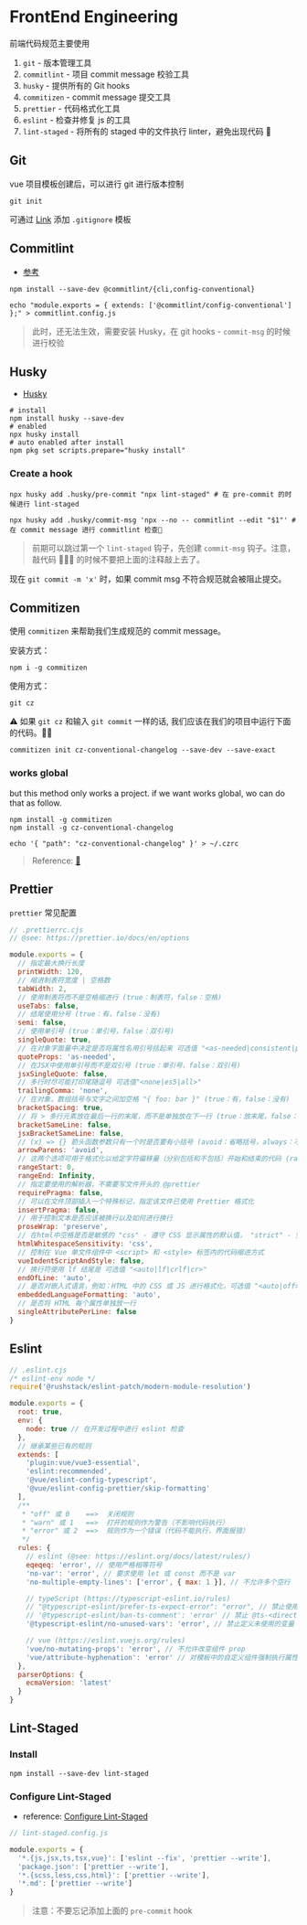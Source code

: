 # FrontEnd Engineering

前端代码规范主要使用

1. `git` - 版本管理工具
2. `commitlint` - 项目 commit message 校验工具
3. `husky` - 提供所有的 Git hooks
4. `commitizen` - commit message 提交工具
5. `prettier` - 代码格式化工具
6. `eslint` - 检查并修复 js 的工具
7. `lint-staged` - 将所有的 staged 中的文件执行 linter，避免出现代码 💩

## Git

vue 项目模板创建后，可以进行 git 进行版本控制

```shell
git init
```

可通过 [Link](https://github.com/github/gitignore) 添加 `.gitignore` 模板

## Commitlint

- [参考](https://commitlint.js.org/#/guides-local-setup)

```shell
npm install --save-dev @commitlint/{cli,config-conventional}

echo "module.exports = { extends: ['@commitlint/config-conventional'] };" > commitlint.config.js
```

> 此时，还无法生效，需要安装 Husky，在 git hooks - `commit-msg` 的时候进行校验

## Husky

- [Husky](https://typicode.github.io/husky/getting-started.html#install)

```shell
# install
npm install husky --save-dev
# enabled
npx husky install
# auto enabled after install
npm pkg set scripts.prepare="husky install"
```

### Create a hook

```shell
npx husky add .husky/pre-commit "npx lint-staged" # 在 pre-commit 的时候进行 lint-staged

npx husky add .husky/commit-msg 'npx --no -- commitlint --edit "$1"' # 在 commit message 进行 commitlint 检查🧐
```

> 前期可以跳过第一个 `lint-staged` 钩子，先创建 `commit-msg` 钩子。注意，敲代码 👨🏻‍💻 的时候不要把上面的注释敲上去了。

现在 `git commit -m 'x'` 时，如果 commit msg 不符合规范就会被阻止提交。

## Commitizen

使用 `commitizen` 来帮助我们生成规范的 commit message。

安装方式：

```shell
npm i -g commitizen
```

使用方式：

```shell
git cz
```

⚠️ 如果 `git cz` 和输入 `git commit` 一样的话, 我们应该在我们的项目中运行下面的代码。👨‍💻

```shell
commitizen init cz-conventional-changelog --save-dev --save-exact
```

### works global

but this method only works a project. if we want works global, wo can do that as follow.

```shell
npm install -g commitizen
npm install -g cz-conventional-changelog

echo '{ "path": "cz-conventional-changelog" }' > ~/.czrc
```

> Reference: [🔗](https://github.com/commitizen/cz-cli)

## Prettier

`prettier` 常见配置

```cjs
// .prettierrc.cjs
// @see: https://prettier.io/docs/en/options

module.exports = {
  // 指定最大换行长度
  printWidth: 120,
  // 缩进制表符宽度 | 空格数
  tabWidth: 2,
  // 使用制表符而不是空格缩进行 (true：制表符，false：空格)
  useTabs: false,
  // 结尾使用分号 (true：有，false：没有)
  semi: false,
  // 使用单引号 (true：单引号，false：双引号)
  singleQuote: true,
  // 在对象字面量中决定是否将属性名用引号括起来 可选值 "<as-needed|consistent|preserve>"
  quoteProps: 'as-needed',
  // 在JSX中使用单引号而不是双引号 (true：单引号，false：双引号)
  jsxSingleQuote: false,
  // 多行时尽可能打印尾随逗号 可选值"<none|es5|all>"
  trailingComma: 'none',
  // 在对象，数组括号与文字之间加空格 "{ foo: bar }" (true：有，false：没有)
  bracketSpacing: true,
  // 将 > 多行元素放在最后一行的末尾，而不是单独放在下一行 (true：放末尾，false：单独一行)
  bracketSameLine: false,
  jsxBracketSameLine: false,
  // (x) => {} 箭头函数参数只有一个时是否要有小括号 (avoid：省略括号，always：不省略括号)
  arrowParens: 'avoid',
  // 这两个选项可用于格式化以给定字符偏移量（分别包括和不包括）开始和结束的代码 (rangeStart：开始，rangeEnd：结束)
  rangeStart: 0,
  rangeEnd: Infinity,
  // 指定要使用的解析器，不需要写文件开头的 @prettier
  requirePragma: false,
  // 可以在文件顶部插入一个特殊标记，指定该文件已使用 Prettier 格式化
  insertPragma: false,
  // 用于控制文本是否应该被换行以及如何进行换行
  proseWrap: 'preserve',
  // 在html中空格是否是敏感的 "css" - 遵守 CSS 显示属性的默认值， "strict" - 空格被认为是敏感的 ，"ignore" - 空格被认为是不敏感的
  htmlWhitespaceSensitivity: 'css',
  // 控制在 Vue 单文件组件中 <script> 和 <style> 标签内的代码缩进方式
  vueIndentScriptAndStyle: false,
  // 换行符使用 lf 结尾是 可选值 "<auto|lf|crlf|cr>"
  endOfLine: 'auto',
  // 是否对嵌入式语言，例如：HTML 中的 CSS 或 JS 进行格式化，可选值 "<auto|off>"
  embeddedLanguageFormatting: 'auto',
  // 是否将 HTML 每个属性单独放一行
  singleAttributePerLine: false
}
```

## Eslint

```cjs
// .eslint.cjs
/* eslint-env node */
require('@rushstack/eslint-patch/modern-module-resolution')

module.exports = {
  root: true,
  env: {
    node: true // 在开发过程中进行 eslint 检查
  },
  // 继承某些已有的规则
  extends: [
    'plugin:vue/vue3-essential',
    'eslint:recommended',
    '@vue/eslint-config-typescript',
    '@vue/eslint-config-prettier/skip-formatting'
  ],
  /**
   * "off" 或 0    ==>  关闭规则
   * "warn" 或 1   ==>  打开的规则作为警告（不影响代码执行）
   * "error" 或 2  ==>  规则作为一个错误（代码不能执行，界面报错）
   */
  rules: {
    // eslint (@see: https://eslint.org/docs/latest/rules/)
    eqeqeq: 'error', // 使用严格相等符号
    'no-var': 'error', // 要求使用 let 或 const 而不是 var
    'no-multiple-empty-lines': ['error', { max: 1 }], // 不允许多个空行

    // typeScript (https://typescript-eslint.io/rules)
    // "@typescript-eslint/prefer-ts-expect-error": "error", // 禁止使用 @ts-ignore
    // '@typescript-eslint/ban-ts-comment': 'error' // 禁止 @ts-<directive> 使用注释或要求在指令后进行描述
    '@typescript-eslint/no-unused-vars': 'error', // 禁止定义未使用的变量

    // vue (https://eslint.vuejs.org/rules)
    'vue/no-mutating-props': 'error', // 不允许改变组件 prop
    'vue/attribute-hyphenation': 'error' // 对模板中的自定义组件强制执行属性命名样式：my-prop="prop"
  },
  parserOptions: {
    ecmaVersion: 'latest'
  }
}
```

## Lint-Staged

### Install

```shell
npm install --save-dev lint-staged
```

### Configure Lint-Staged

- reference: [Configure Lint-Staged](https://github.com/okonet/lint-staged#configuration)

```js
// lint-staged.config.js

module.exports = {
  '*.{js,jsx,ts,tsx,vue}': ['eslint --fix', 'prettier --write'],
  'package.json': ['prettier --write'],
  '*.{scss,less,css,html}': ['prettier --write'],
  '*.md': ['prettier --write']
}
```

> 注意：不要忘记添加上面的 `pre-commit` hook
